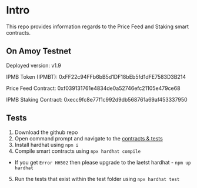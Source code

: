 # Intro

This repo provides information regards to the Price Feed and Staking smart contracts.


## On Amoy Testnet

Deployed version: v1.9

IPMB Token (IPMBT): 0xFF22c94FFb6bB5d1DF18bEb5fd1dFE7583D3B214

Price Feed Contract: 0xf039131761e4834de0a52746efc21105e479ce68

IPMB Staking Contract: 0xecc9fc8e77f1c992d9db568761a69af453337950

## Tests

1. Download the github repo
2. Open command prompt and navigate to the [contracts & tests](https://github.com/IpmbOfficial/IPMB-staking-contracts/tree/main/contracts-tests)
3. Install hardhat using `npm i`
4. Compile smart contracts using `npx hardhat compile`
  - If you get `Error HH502` then please upgrade to the laetst hardhat - `npm up hardhat`
5. Run the tests that exist within the test folder using `npx hardhat test`
